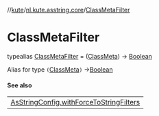//[kute](../../../index.md)/[nl.kute.asstring.core](../index.md)/[ClassMetaFilter](index.md)

# ClassMetaFilter

typealias [ClassMetaFilter](index.md) = ([ClassMeta](../../nl.kute.asstring.property.meta/-class-meta/index.md)) -&gt; [Boolean](https://kotlinlang.org/api/latest/jvm/stdlib/kotlin/-boolean/index.html)

Alias for type `(`[ClassMeta](../../nl.kute.asstring.property.meta/-class-meta/index.md)`)` ->[Boolean](https://kotlinlang.org/api/latest/jvm/stdlib/kotlin/-boolean/index.html)

#### See also

| |
|---|
| [AsStringConfig.withForceToStringFilters](../../nl.kute.asstring.config/-as-string-config/with-force-to-string-filters.md) |
